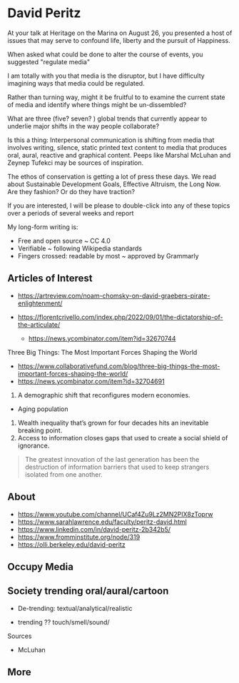 # David Peritz

At your talk at Heritage on the Marina on August 26, you presented a host of issues that may serve to confound life, liberty and the pursuit of Happiness.

When asked what could be done to alter the course of events, you suggested "regulate media"

I am totally with you that media is the disruptor, but I have difficulty imagining ways that media could be regulated.

Rather than turning way, might it be fruitful to to examine the current state of media and identify where things might be un-dissembled?

What are three (five? seven? ) global trends that currently appear to underlie major shifts in the way people collaborate?

Is this a thing: Interpersonal communication is shifting from media that involves writing, silence, static printed text content to media that produces oral, aural, reactive and graphical content. Peeps like Marshal McLuhan and Zeynep Tufekci may be sources of inspiration.

The ethos of conservation is getting a lot of press these days. We read about Sustainable Development Goals, Effective Altruism, the Long Now. Are they fashion? Or do they have traction?

If you are interested, I will be please to double-click into any of these topics over a periods of several weeks and report

My long-form writing is:

* Free and open source ~ CC 4.0
* Verifiable ~ following Wikipedia standards
* Fingers crossed: readable by most ~ approved by Grammarly



## Articles of Interest

* https://artreview.com/noam-chomsky-on-david-graebers-pirate-enlightenment/

* https://florentcrivello.com/index.php/2022/09/01/the-dictatorship-of-the-articulate/
  * https://news.ycombinator.com/item?id=32670744

Three Big Things: The Most Important Forces Shaping the World
* https://www.collaborativefund.com/blog/three-big-things-the-most-important-forces-shaping-the-world/
* https://news.ycombinator.com/item?id=32704691

1. A demographic shift that reconfigures modern economies.
* Aging population
1. Wealth inequality that’s grown for four decades hits an inevitable breaking point.
1. Access to information closes gaps that used to create a social shield of ignorance.
>The greatest innovation of the last generation has been the destruction of information barriers that used to keep strangers isolated from one another.


## About

* https://www.youtube.com/channel/UCaf4Zu9Lz2MN2PIX8zToprw
* https://www.sarahlawrence.edu/faculty/peritz-david.html
* https://www.linkedin.com/in/david-peritz-2b342b5/
* https://www.fromminstitute.org/node/319
* https://olli.berkeley.edu/david-peritz


## Occupy Media

## Society trending oral/aural/cartoon

* De-trending: textual/analytical/realistic

* trending ?? touch/smell/sound/

Sources

* McLuhan

## More

